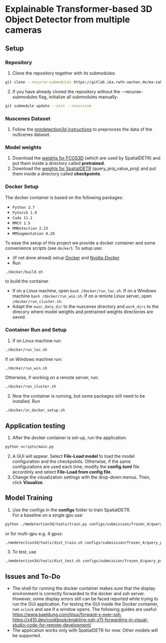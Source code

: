 # Explainable Transformer-based 3D Object Detector from multiple cameras


## Setup
### Repository
1. Clone the repository together with its submodules: 

```bash
git clone --recurse-submodules https://gitlab.ika.rwth-aachen.de/ma-zahr/xai.git 
```

2. If you have already cloned the repository without the --recurse-submodules flag, initialize all submodules manually: 

```bash
git submodule update --init --recursive
```

### Nuscenes Dataset
1. Follow the [mmdetection3d instructions](https://mmdetection3d.readthedocs.io/en/v1.0.0rc1/datasets/nuscenes_det.html) to preprocess the data of the nuScenes dataset.

### Model weights
1. Download the [weights for FCOS3D](https://rwth-aachen.sciebo.de/s/asoSC5oMD1TNEsy) (which are used by SpatialDETR) and put them inside a directory called **pretrained**.
2. Download the [weights for SpatialDETR](https://rwth-aachen.sciebo.de/s/fgmMdPEQKQu9hz) (query_proj_value_proj) and put them inside a directory called **checkpoints**.


### Docker Setup
The docker container is based on the following packages:
- `Python 3.7`
- `Pytorch 1.9`
- `Cuda 11.1`
- `MMCV 1.5`
- `MMDetection 2.23`
- `MMSegmentation 0.20`

To ease the setup of this project we provide a docker container and some convenience scripts (see `docker`). To setup use:
- (if not done alread) setup [Docker](https://docs.docker.com/engine/install/ubuntu/) and [Nvidia-Docker](https://docs.nvidia.com/datacenter/cloud-native/container-toolkit/install-guide.html#docker)
- Run 
```bash
./docker/build.sh
```
to build the container
- If on a Linux machine, open `bash /docker/run_loc.sh`. If on a Windows machine `bash /docker/run_win.sh`. If on a remote Linux server, open `/docker/run_cluster.sh`.
- Adapt the `nusc_data_dir` to the nuscenes directory and `work_dirs` to the direcory where model weights and pretrained weights directories are saved.

### Container Run and Setup
1. If on Linux machine run:
```bash
./docker/run_loc.sh
```
If on Windows machine run:
```bash
./docker/run_win.sh
```
Otherwise, if working on a remote server, run:
```bash
./docker/run_cluster.sh
```
2. Now the container is running, but some packages still need to be installed. Run 
```bash
./docker/in_docker_setup.sh
```

## Application testing
1. After the docker container is set-up, run the application:
```bash 
python scripts/main.py
```
2. A GUI will appear. Select **File-Load model** to load the model configuration and the checkpoints. Otherwise, if the same configurations are used each time, modify the **config.toml** file accordinly and select **File-Load from config file**.
3. Change the visualization settings with the drop-down menus. Then, click **Visualize**. 

## Model Training
1. Use the configs in the **configs** folder to train SpatialDETR.  
For a baseline on a single gpu use:
```bash
python ./mmdetection3d/tools/train.py configs/submission/frozen_4/query_proj_value_proj.py
```
or for multi-gpu e.g. 4 gpus:  
```bash
./mmdetection3d/tools/dist_train.sh configs/submission/frozen_4/query_proj_value_proj.py 4
```

3. To test, use
```bash
./mmdetection3d/tools/dist_test.sh configs/submission/frozen_4/query_proj_value_proj.py /path/to/.pth 4 --eval=bbox
```

## Issues and To-Do
- The shell for running the docker container makes sure that the display environment is correctly forwarded to the docker and ssh server. However, some display errors still can be faced reported while trying to run the GUI application. For testing the GUI inside the Docker container, run `xclock` and see if a window opens. The following guides are useful: https://www.baeldung.com/linux/forward-x-over-ssh, https://x410.dev/cookbook/enabling-ssh-x11-forwarding-in-visual-studio-code-for-remote-development/
- The application works only with SpatialDETR for now. Other models will be supported.

 